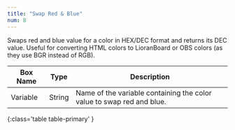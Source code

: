 ```yaml
---
title: "Swap Red & Blue"
num: 8
---
```


Swaps red and blue value for a color in HEX/DEC format and returns its DEC value. Useful for converting HTML colors to LioranBoard or OBS colors (as they use BGR instead of RGB).

| Box Name | Type | Description | 
|-------|--------|--------
| Variable | String | Name of the variable containing the color value to swap red and blue. |
{:class='table table-primary' }








